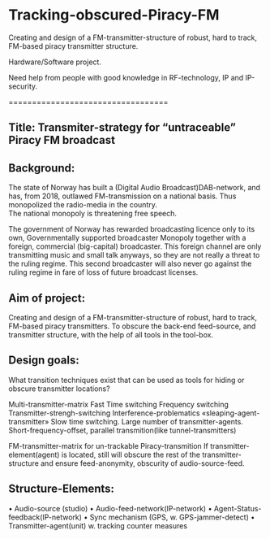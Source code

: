 # Tracking-obscured-Piracy-FM
Creating and design of a FM-transmitter-structure of robust, hard to track, FM-based piracy transmitter structure. 

Hardware/Software project.

Need help from people with good knowledge in RF-technology, IP and IP-security.


==================================

Title: Transmiter-strategy for “untraceable” Piracy FM broadcast
----------------------------------

Background:
----------------
The state of Norway has built a (Digital Audio Broadcast)DAB-network, and has, from 2018, outlawed FM-transmission on a national basis. Thus monopolized the radio-media in the country.  
The national monopoly is threatening free speech. 

The government of Norway has rewarded broadcasting licence only to its own, Governmentally supported broadcaster Monopoly together with a foreign, commercial (big-capital) broadcaster.  This foreign channel are only transmitting music and small talk anyways, so they are not really a threat to the ruling regime.
This second broadcaster will also never go against the ruling regime in fare of loss of future broadcast licenses. 

Aim of project:
-------------------
Creating and design of a FM-transmitter-structure of robust, hard to track, FM-based piracy transmitters. To obscure the back-end feed-source, and transmitter structure, with the help of all tools in the tool-box. 

Design goals:
-------------------
What transition techniques exist that can be used as tools for hiding or obscure transmitter locations?

Multi-transmitter-matrix
Fast Time switching
Frequency switching
Transmitter-strengh-switching
Interference-problematics
«sleaping-agent-transmitter» Slow time switching.
Large number of transmitter-agents.
Short-frequency-offset, parallel transmition(like tunnel-transmitters)

FM-transmitter-matrix for un-trackable Piracy-transmition
If transmitter-element(agent) is located, still will obscure the rest of the transmitter-structure and ensure feed-anonymity, obscurity of audio-source-feed.

Structure-Elements:
-----------------------
•	Audio-source (studio)
•	Audio-feed-network(IP-network)
•	Agent-Status-feedback(IP-network)
•	Sync mechanism (GPS, w. GPS-jammer-detect)
•	Transmitter-agent(unit) w. tracking counter measures


